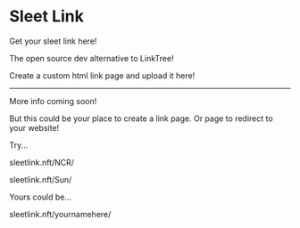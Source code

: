 # Sleet Link

Get your sleet link here!

The open source dev alternative to LinkTree!

Create a custom html link page and upload it here!

---

More info coming soon!

But this could be your place to create a link page. Or page to redirect to your website!

Try...

sleetlink.nft/NCR/

sleetlink.nft/Sun/

Yours could be...

sleetlink.nft/yournamehere/
